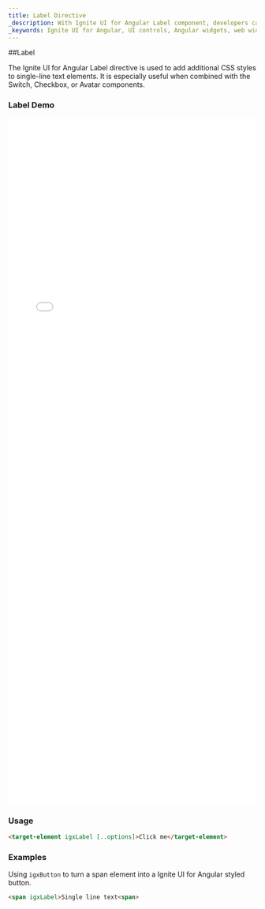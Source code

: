 ```yaml
---
title: Label Directive
_description: With Ignite UI for Angular Label component, developers can create single-line text elements to add additional CSS styles and integrate with other controls.
_keywords: Ignite UI for Angular, UI controls, Angular widgets, web widgets, UI widgets, Angular, Native Angular Components Suite, Native Angular Controls, Native Angular Components Library, Angular Label components, Angular Label controls
---
```


##Label
<p class="highlight">The Ignite UI for Angular Label directive is used to add additional CSS styles to single-line text elements. It is especially useful when combined with the Switch, Checkbox, or Avatar components.</p>
<div class="divider"></div>

### Label Demo
<div class="sample-container loading" style="height:1390px">
<iframe src='{environment:demosBaseUrl}/form-elements' width="100%" height="100%" seamless frameBorder="0" onload="onSampleIframeContentLoaded(this);"></iframe>
</div>
<div class="divider--half"></div>

### Usage
```html
<target-element igxLabel [..options]>Click me</target-element>
```
<div class="divider--half"></div>

### Examples

Using `igxButton` to turn a span element into a Ignite UI for Angular styled button.
```html
<span igxLabel>Single line text<span>
```
<div class="divider--half"></div>
